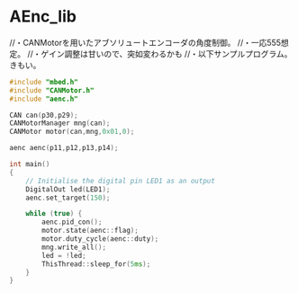 # AEnc_lib
//・CANMotorを用いたアブソリュートエンコーダの角度制御。
//・一応555想定。
//・ゲイン調整は甘いので、突如変わるかも
//・以下サンプルプログラム。きもい。





```cpp
#include "mbed.h"
#include "CANMotor.h"
#include "aenc.h"

CAN can(p30,p29);
CANMotorManager mng(can);
CANMotor motor(can,mng,0x01,0);

aenc aenc(p11,p12,p13,p14);

int main()
{
    // Initialise the digital pin LED1 as an output
    DigitalOut led(LED1);
    aenc.set_target(150);

    while (true) {
        aenc.pid_con();
        motor.state(aenc::flag);
        motor.duty_cycle(aenc::duty);
        mng.write_all();
        led = !led;
        ThisThread::sleep_for(5ms);
    }
}
```
